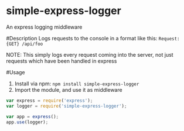 # simple-express-logger
An express logging middleware

#Description
Logs requests to the console in a format like this: `Request: {GET} /api/foo`

NOTE: This simply logs every request coming into the server, not just requests which have been handled in express

#Usage
1. Install via npm: ```npm install simple-express-logger```
2. Import the module, and use it as middleware
```javascript
var express = require('express');
var logger = require('simple-express-logger');

var app = express();
app.use(logger);
```


